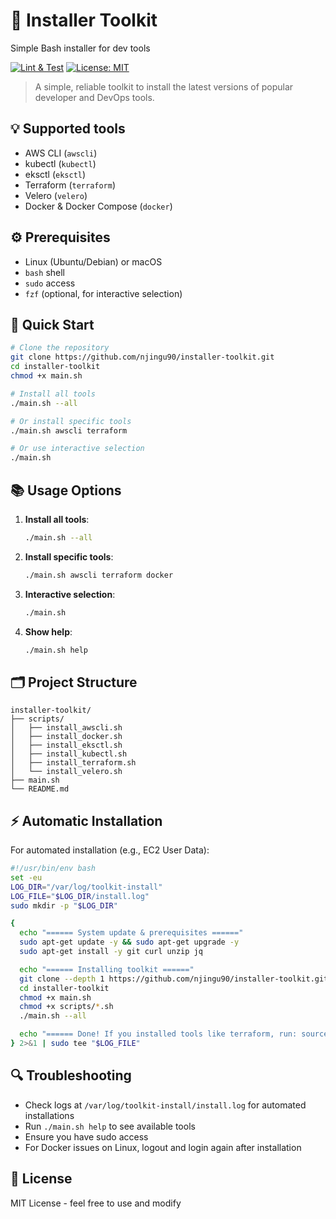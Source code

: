 #  🚀 Installer Toolkit
Simple Bash installer for dev tools

[![Lint & Test](https://github.com/njingu90/installer-toolkit/actions/workflows/lint-and-test.yml/badge.svg)](https://github.com/njingu90/installer-toolkit/actions/workflows/lint-and-test.yml) 
[![License: MIT](https://img.shields.io/badge/License-MIT-yellow.svg)](LICENSE)

> A simple, reliable toolkit to install the latest versions of popular developer and DevOps tools.

## 💡 Supported tools

* AWS CLI (`awscli`)
* kubectl (`kubectl`)
* eksctl (`eksctl`)
* Terraform (`terraform`)
* Velero (`velero`)
* Docker & Docker Compose (`docker`)

## ⚙️ Prerequisites

* Linux (Ubuntu/Debian) or macOS
* `bash` shell
* `sudo` access
* `fzf` (optional, for interactive selection)

## 🚀 Quick Start

```bash
# Clone the repository
git clone https://github.com/njingu90/installer-toolkit.git
cd installer-toolkit
chmod +x main.sh

# Install all tools
./main.sh --all

# Or install specific tools
./main.sh awscli terraform

# Or use interactive selection
./main.sh
```

## 📚 Usage Options

1. **Install all tools**:
   ```bash
   ./main.sh --all
   ```

2. **Install specific tools**:
   ```bash
   ./main.sh awscli terraform docker
   ```

3. **Interactive selection**:
   ```bash
   ./main.sh
   ```

4. **Show help**:
   ```bash
   ./main.sh help
   ```

## 🗂️ Project Structure

```
installer-toolkit/
├── scripts/
│   ├── install_awscli.sh
│   ├── install_docker.sh
│   ├── install_eksctl.sh
│   ├── install_kubectl.sh
│   ├── install_terraform.sh
│   └── install_velero.sh
├── main.sh
└── README.md
```

## ⚡ Automatic Installation

For automated installation (e.g., EC2 User Data):

```bash
#!/usr/bin/env bash
set -eu
LOG_DIR="/var/log/toolkit-install"
LOG_FILE="$LOG_DIR/install.log"
sudo mkdir -p "$LOG_DIR"

{
  echo "====== System update & prerequisites ======"
  sudo apt-get update -y && sudo apt-get upgrade -y
  sudo apt-get install -y git curl unzip jq

  echo "====== Installing toolkit ======"
  git clone --depth 1 https://github.com/njingu90/installer-toolkit.git
  cd installer-toolkit
  chmod +x main.sh
  chmod +x scripts/*.sh
  ./main.sh --all

  echo "====== Done! If you installed tools like terraform, run: source ~/.bashrc"
} 2>&1 | sudo tee "$LOG_FILE"
```

## 🔍 Troubleshooting

* Check logs at `/var/log/toolkit-install/install.log` for automated installations
* Run `./main.sh help` to see available tools
* Ensure you have sudo access
* For Docker issues on Linux, logout and login again after installation

## 📄 License

MIT License - feel free to use and modify

